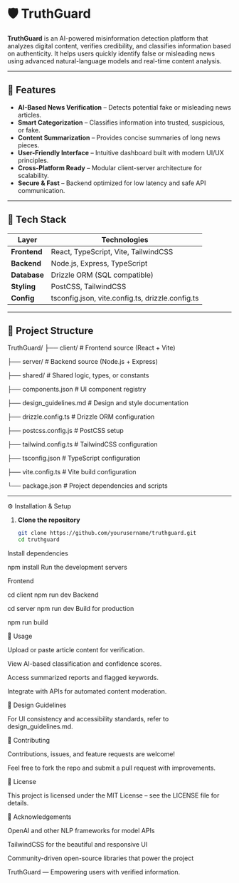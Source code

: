 # 🛡️ TruthGuard

**TruthGuard** is an AI-powered misinformation detection platform that analyzes digital content, verifies credibility, and classifies information based on authenticity. It helps users quickly identify false or misleading news using advanced natural-language models and real-time content analysis.

---

## 🚀 Features

- **AI-Based News Verification** – Detects potential fake or misleading news articles.  
- **Smart Categorization** – Classifies information into trusted, suspicious, or fake.  
- **Content Summarization** – Provides concise summaries of long news pieces.  
- **User-Friendly Interface** – Intuitive dashboard built with modern UI/UX principles.  
- **Cross-Platform Ready** – Modular client-server architecture for scalability.  
- **Secure & Fast** – Backend optimized for low latency and safe API communication.  

---

## 🧠 Tech Stack

| Layer | Technologies |
|-------|---------------|
| **Frontend** | React, TypeScript, Vite, TailwindCSS |
| **Backend** | Node.js, Express, TypeScript |
| **Database** | Drizzle ORM (SQL compatible) |
| **Styling** | PostCSS, TailwindCSS |
| **Config** | tsconfig.json, vite.config.ts, drizzle.config.ts |

---

## 📁 Project Structure

TruthGuard/
├── client/ # Frontend source (React + Vite)

├── server/ # Backend source (Node.js + Express)

├── shared/ # Shared logic, types, or constants

├── components.json # UI component registry

├── design_guidelines.md # Design and style documentation

├── drizzle.config.ts # Drizzle ORM configuration

├── postcss.config.js # PostCSS setup

├── tailwind.config.ts # TailwindCSS configuration

├── tsconfig.json # TypeScript configuration

├── vite.config.ts # Vite build configuration

└── package.json # Project dependencies and scripts



---

⚙️ Installation & Setup

1. **Clone the repository**
   ```bash
   git clone https://github.com/yourusername/truthguard.git
   cd truthguard
Install dependencies


npm install
Run the development servers


Frontend

cd client
npm run dev
Backend

cd server
npm run dev
Build for production

npm run build


🧩 Usage

Upload or paste article content for verification.


View AI-based classification and confidence scores.


Access summarized reports and flagged keywords.


Integrate with APIs for automated content moderation.


🧱 Design Guidelines

For UI consistency and accessibility standards, refer to design_guidelines.md.


🤝 Contributing

Contributions, issues, and feature requests are welcome!

Feel free to fork the repo and submit a pull request with improvements.


🪪 License

This project is licensed under the MIT License – see the LICENSE file for details.


💬 Acknowledgements

OpenAI and other NLP frameworks for model APIs

TailwindCSS for the beautiful and responsive UI

Community-driven open-source libraries that power the project

TruthGuard — Empowering users with verified information.

